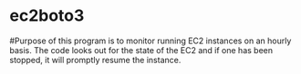 # ec2boto3
#Purpose of this program is to monitor running EC2 instances on an hourly basis. The code looks out for the state of the EC2 and if one has been stopped, it will promptly resume the instance.
